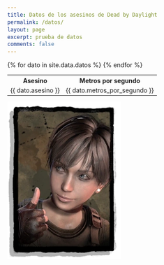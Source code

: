 ```yaml
---
title: Datos de los asesinos de Dead by Daylight
permalink: /datos/
layout: page
excerpt: prueba de datos
comments: false
---
```


<table>
        <tr>
            <th>Asesino</th>
            <th>Metros por segundo</th>
        </tr>
    {% for dato in site.data.datos %}
        <tr>
            <td>{{ dato.asesino }}</td>
            <td>{{ dato.metros_por_segundo }}</td>
        </tr>
    {% endfor %}</table>


![alt text](/assets/img/rebeca.jpg)
